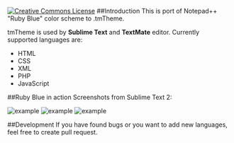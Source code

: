 [![Creative Commons License](http://i.creativecommons.org/l/by/3.0/88x31.png "This work is licensed under a Creative Commons Attribution 3.0 Unported License")](http://creativecommons.org/licenses/by/3.0/)
##Introduction
This is port of Notepad++ "Ruby Blue" color scheme to .tmTheme.

tmTheme is used by **Sublime Text** and **TextMate** editor. Currently supported languages are:
* HTML
* CSS
* XML
* PHP
* JavaScript

##Ruby Blue in action
Screenshots from Sublime Text 2:

![example](http://i.imgur.com/97TkZ37.png)
![example](http://i.imgur.com/KaKctwQ.png)
![example](http://i.imgur.com/TWIk2w8.png)

##Development
If you have found bugs or you want to add new languages, feel free to create pull request.
